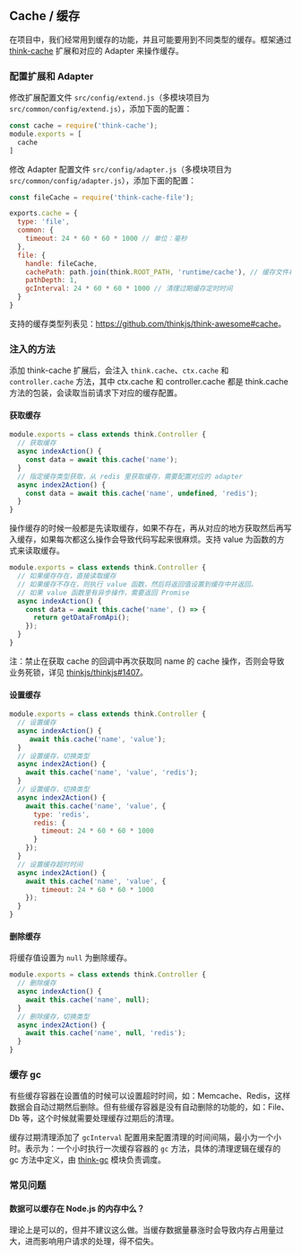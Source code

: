 ## Cache / 缓存

在项目中，我们经常用到缓存的功能，并且可能要用到不同类型的缓存。框架通过 [think-cache](https://github.com/thinkjs/think-cache) 扩展和对应的 Adapter 来操作缓存。

### 配置扩展和 Adapter

修改扩展配置文件 `src/config/extend.js`（多模块项目为 `src/common/config/extend.js`），添加下面的配置：

```js
const cache = require('think-cache');
module.exports = [
  cache
]
```

修改 Adapter 配置文件 `src/config/adapter.js`（多模块项目为 `src/common/config/adapter.js`），添加下面的配置：

```js
const fileCache = require('think-cache-file');

exports.cache = {
  type: 'file',
  common: {
    timeout: 24 * 60 * 60 * 1000 // 单位：毫秒
  },
  file: {
    handle: fileCache,
    cachePath: path.join(think.ROOT_PATH, 'runtime/cache'), // 缓存文件存放的路径
    pathDepth: 1,
    gcInterval: 24 * 60 * 60 * 1000 // 清理过期缓存定时时间
  }
}
```
支持的缓存类型列表见：<https://github.com/thinkjs/think-awesome#cache>。

### 注入的方法

添加 think-cache 扩展后，会注入 `think.cache`、`ctx.cache` 和 `controller.cache` 方法，其中 ctx.cache 和 controller.cache 都是 think.cache 方法的包装，会读取当前请求下对应的缓存配置。

#### 获取缓存

```js
module.exports = class extends think.Controller {
  // 获取缓存
  async indexAction() {
    const data = await this.cache('name');
  }
  // 指定缓存类型获取，从 redis 里获取缓存，需要配置对应的 adapter
  async index2Action() {
    const data = await this.cache('name', undefined, 'redis');
  }
}
```

操作缓存的时候一般都是先读取缓存，如果不存在，再从对应的地方获取然后再写入缓存，如果每次都这么操作会导致代码写起来很麻烦。支持 value 为函数的方式来读取缓存。

```js
module.exports = class extends think.Controller {
  // 如果缓存存在，直接读取缓存
  // 如果缓存不存在，则执行 value 函数，然后将返回值设置到缓存中并返回。
  // 如果 value 函数里有异步操作，需要返回 Promise
  async indexAction() {
    const data = await this.cache('name', () => {
      return getDataFromApi();
    });
  }
}
```
注：禁止在获取 cache 的回调中再次获取同 name 的 cache 操作，否则会导致业务死锁，详见 [thinkjs/thinkjs#1407](https://github.com/thinkjs/thinkjs/issues/1407)。

#### 设置缓存

```js
module.exports = class extends think.Controller {
  // 设置缓存
  async indexAction() {
     await this.cache('name', 'value');
  }
  // 设置缓存，切换类型
  async index2Action() {
    await this.cache('name', 'value', 'redis');
  }
  // 设置缓存，切换类型
  async index2Action() {
    await this.cache('name', 'value', {
      type: 'redis',
      redis: {
        timeout: 24 * 60 * 60 * 1000
      }
    });
  }
  // 设置缓存超时时间
  async index2Action() {
    await this.cache('name', 'value', {
        timeout: 24 * 60 * 60 * 1000
    });
  }
}
```

#### 删除缓存

将缓存值设置为 `null` 为删除缓存。

```js
module.exports = class extends think.Controller {
  // 删除缓存
  async indexAction() {
    await this.cache('name', null);
  }
  // 删除缓存，切换类型
  async index2Action() {
    await this.cache('name', null, 'redis');
  }
}
```

### 缓存 gc

有些缓存容器在设置值的时候可以设置超时时间，如：Memcache、Redis，这样数据会自动过期然后删除。但有些缓存容器是没有自动删除的功能的，如：File、Db 等，这个时候就需要处理缓存过期后的清理。

缓存过期清理添加了 `gcInterval` 配置用来配置清理的时间间隔，最小为一个小时。表示为：一个小时执行一次缓存容器的 `gc` 方法，具体的清理逻辑在缓存的 gc 方法中定义，由 [think-gc](https://github.com/thinkjs/think-gc) 模块负责调度。

### 常见问题

#### 数据可以缓存在 Node.js 的内存中么？

理论上是可以的，但并不建议这么做。当缓存数据量暴涨时会导致内存占用量过大，进而影响用户请求的处理，得不偿失。


